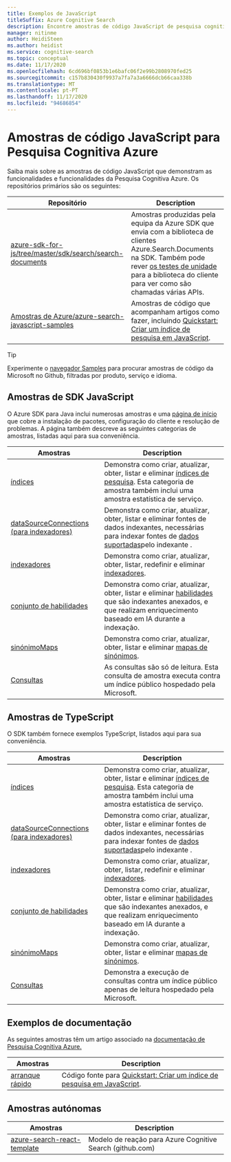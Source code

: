 ```yaml
---
title: Exemplos de JavaScript
titleSuffix: Azure Cognitive Search
description: Encontre amostras de código JavaScript de pesquisa cognitiva Azure que utilizam o Azure .NET SDK para JavaScript.
manager: nitinme
author: HeidiSteen
ms.author: heidist
ms.service: cognitive-search
ms.topic: conceptual
ms.date: 11/17/2020
ms.openlocfilehash: 6cd696bf0853b1e6bafc06f2e99b2808970fed25
ms.sourcegitcommit: c157b830430f9937a7fa7a3a6666dcb66caa338b
ms.translationtype: MT
ms.contentlocale: pt-PT
ms.lasthandoff: 11/17/2020
ms.locfileid: "94686854"
---
```

# <a name="javascript-code-samples-for-azure-cognitive-search"></a>Amostras de código JavaScript para Pesquisa Cognitiva Azure

Saiba mais sobre as amostras de código JavaScript que demonstram as funcionalidades e funcionalidades da Pesquisa Cognitiva Azure. Os repositórios primários são os seguintes:

| Repositório | Description |
|------------|-------------|
| [azure-sdk-for-js/tree/master/sdk/search/search-documents](https://github.com/Azure/azure-sdk-for-js/tree/master/sdk/search/search-documents) | Amostras produzidas pela equipa da Azure SDK que envia com a biblioteca de clientes Azure.Search.Documents na SDK. Também pode rever [os testes de unidade](https://github.com/Azure/azure-sdk-for-js/tree/master/sdk/search/search-documents/test) para a biblioteca do cliente para ver como são chamadas várias APIs. |
| [Amostras de Azure/azure-search-javascript-samples](https://github.com/Azure-Samples/azure-search-javascript-samples) | Amostras de código que acompanham artigos como fazer, incluindo [Quickstart: Criar um índice de pesquisa em JavaScript](search-get-started-javascript.md).|

> [!Tip]
> Experimente o [navegador Samples](/samples/browse/?languages=csharp&products=azure-cognitive-search) para procurar amostras de código da Microsoft no Github, filtradas por produto, serviço e idioma.

## <a name="javascript-sdk-samples"></a>Amostras de SDK JavaScript

O Azure SDK para Java inclui numerosas amostras e uma [página de início](https://github.com/Azure/azure-sdk-for-java/blob/master/sdk/search/azure-search-documents/README.md#getting-started) que cobre a instalação de pacotes, configuração do cliente e resolução de problemas. A página também descreve as seguintes categorias de amostras, listadas aqui para sua conveniência.

| Amostras | Description |
|---------|-------------|
| [índices](https://github.com/Azure/azure-sdk-for-js/tree/master/sdk/search/search-documents/samples/javascript/src/indexes) | Demonstra como criar, atualizar, obter, listar e eliminar [índices de pesquisa](search-what-is-an-index.md). Esta categoria de amostra também inclui uma amostra estatística de serviço. |
| [dataSourceConnections (para indexadores)](https://github.com/Azure/azure-sdk-for-js/tree/master/sdk/search/search-documents/samples/javascript/src/dataSourceConnections) | Demonstra como criar, atualizar, obter, listar e eliminar fontes de dados indexantes, necessárias para indexar fontes de [dados suportadas](search-indexer-overview.md#supported-data-sources)pelo indexante . |
| [indexadores](https://github.com/Azure/azure-sdk-for-js/tree/master/sdk/search/search-documents/samples/javascript/src/indexers) |  Demonstra como criar, atualizar, obter, listar, redefinir e eliminar [indexadores](search-indexer-overview.md).|
| [conjunto de habilidades](https://github.com/Azure/azure-sdk-for-js/tree/master/sdk/search/search-documents/samples/javascript/src/skillSets) |   Demonstra como criar, atualizar, obter, listar e eliminar [habilidades](cognitive-search-working-with-skillsets.md) que são indexantes anexados, e que realizam enriquecimento baseado em IA durante a indexação. |
| [sinónimoMaps](https://github.com/Azure/azure-sdk-for-js/tree/master/sdk/search/search-documents/samples/javascript/src/synonymMaps) | Demonstra como criar, atualizar, obter, listar e eliminar [mapas de sinónimos](search-synonyms.md).  |
| [Consultas](https://github.com/Azure/azure-sdk-for-js/blob/master/sdk/search/search-documents/samples/javascript/src/readonlyQuery.js) | As consultas são só de leitura. Esta consulta de amostra executa contra um índice público hospedado pela Microsoft.  |

## <a name="typescript-samples"></a>Amostras de TypeScript

O SDK também fornece exemplos TypeScript, listados aqui para sua conveniência.

| Amostras | Description |
|---------|-------------|
| [índices](https://github.com/Azure/azure-sdk-for-js/tree/master/sdk/search/search-documents/samples/typescript/src/indexes) | Demonstra como criar, atualizar, obter, listar e eliminar [índices de pesquisa](search-what-is-an-index.md). Esta categoria de amostra também inclui uma amostra estatística de serviço. |
| [dataSourceConnections (para indexadores)](https://github.com/Azure/azure-sdk-for-js/tree/master/sdk/search/search-documents/samples/typescript/src/dataSourceConnections) | Demonstra como criar, atualizar, obter, listar e eliminar fontes de dados indexantes, necessárias para indexar fontes de [dados suportadas](search-indexer-overview.md#supported-data-sources)pelo indexante . |
| [indexadores](https://github.com/Azure/azure-sdk-for-js/tree/master/sdk/search/search-documents/samples/typescript/src/indexers) |  Demonstra como criar, atualizar, obter, listar, redefinir e eliminar [indexadores](search-indexer-overview.md).|
| [conjunto de habilidades](https://github.com/Azure/azure-sdk-for-js/tree/master/sdk/search/search-documents/samples/typescript/src/skillSets) |   Demonstra como criar, atualizar, obter, listar e eliminar [habilidades](cognitive-search-working-with-skillsets.md) que são indexantes anexados, e que realizam enriquecimento baseado em IA durante a indexação. |
| [sinónimoMaps](https://github.com/Azure/azure-sdk-for-js/tree/master/sdk/search/search-documents/samples/typescript/src/synonymMaps) | Demonstra como criar, atualizar, obter, listar e eliminar [mapas de sinónimos](search-synonyms.md).  |
| [Consultas](https://github.com/Azure/azure-sdk-for-js/blob/master/sdk/search/search-documents/samples/typescript/src/readonlyQuery.js) | Demonstra a execução de consultas contra um índice público apenas de leitura hospedado pela Microsoft.  |

## <a name="documentation-samples"></a>Exemplos de documentação

As seguintes amostras têm um artigo associado na [documentação de Pesquisa Cognitiva Azure.](https://docs.microsoft.com/azure/search/)

| Amostras | Description | 
|---------|-------------|
| [arranque rápido](https://github.com/Azure-Samples/azure-search-javascript-samples/tree/master/Quickstart) | Código fonte para [Quickstart: Criar um índice de pesquisa em JavaScript](search-get-started-javascript.md).  |

## <a name="standalone-samples"></a>Amostras autónomas

| Amostras | Description |
|---------|-------------|
| [azure-search-react-template](https://github.com/dereklegenzoff/azure-search-react-template) | Modelo de reação para Azure Cognitive Search (github.com) |